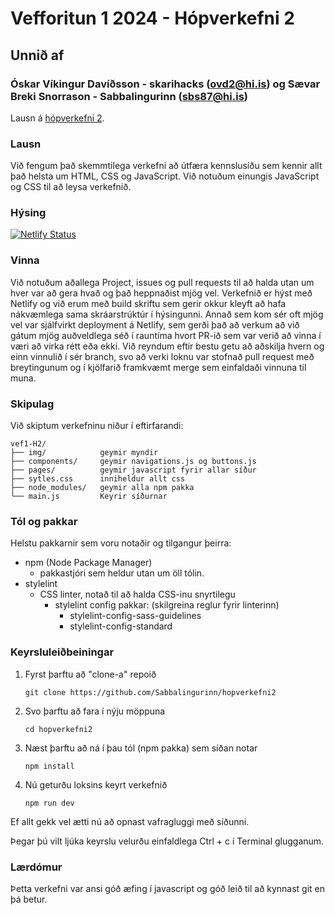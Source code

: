# Vefforitun 1 2024 - Hópverkefni 2
## Unnið af
### Óskar Víkingur Davíðsson - skarihacks (ovd2@hi.is) og Sævar Breki Snorrason - Sabbalingurinn (sbs87@hi.is)

Lausn á [hópverkefni 2](https://github.com/vefforritun/vef1-2024-h2).

### Lausn

Við fengum það skemmtilega verkefni að útfæra kennslusíðu sem kennir allt það helsta um HTML, CSS og JavaScript. Við notuðum einungis JavaScript og CSS til að leysa verkefnið.

### Hýsing

[![Netlify Status](https://api.netlify.com/api/v1/badges/510e0ae3-fafd-4c1a-b7fc-a32cb5261251/deploy-status)](https://app.netlify.com/sites/so-hopverkefni2/deploys)

### Vinna

Við notuðum aðallega Project, issues og pull requests til að halda utan um hver var að gera hvað og það heppnaðist mjög vel.
Verkefnið er hýst með Netlify og við erum með build skriftu sem gerir okkur kleyft að hafa nákvæmlega sama skráarstrúktúr í hýsingunni.
Annað sem kom sér oft mjög vel var sjálfvirkt deployment á Netlify, sem gerði það að verkum að við gátum mjög auðveldlega séð í rauntíma hvort PR-ið sem var verið að vinna í væri að virka rétt eða ekki.
Við reyndum eftir bestu getu að aðskilja hvern og einn vinnulið í sér branch, svo að verki loknu var stofnað pull request með breytingunum og í kjölfarið framkvæmt merge sem einfaldaði vinnuna til muna.

### Skipulag

Við skiptum verkefninu niður í eftirfarandi:

```
vef1-H2/
├── img/            geymir myndir 
├── components/     geymir navigations.js og buttons.js
├── pages/          geymir javascript fyrir allar síður 
├── sytles.css      inniheldur allt css
├── node_modules/   geymir alla npm pakka
└── main.js         Keyrir síðurnar
```

### Tól og pakkar

Helstu pakkarnir sem voru notaðir og tilgangur þeirra:

- npm (Node Package Manager)
   - pakkastjóri sem heldur utan um öll tólin.
- stylelint
   - CSS linter, notað til að halda CSS-inu snyrtilegu
      - stylelint config pakkar: (skilgreina reglur fyrir linterinn)
         - stylelint-config-sass-guidelines
         - stylelint-config-standard

### Keyrsluleiðbeiningar

1. Fyrst þarftu að "clone-a" repoið
   ```
   git clone https://github.com/Sabbalingurinn/hopverkefni2
   ```
2. Svo þarftu að fara í nýju möppuna
   ```
   cd hopverkefni2
   ```
2. Næst þarftu að ná í þau tól (npm pakka) sem síðan notar
   ```
   npm install
   ```
5. Nú geturðu loksins keyrt verkefnið
   ```
   npm run dev
   ```
Ef allt gekk vel ætti nú að opnast vafragluggi með síðunni.

Þegar þú vilt ljúka keyrslu velurðu einfaldlega Ctrl + c í Terminal glugganum.

### Lærdómur

Þetta verkefni var ansi góð æfing í javascript og góð leið til að kynnast git en þá betur.